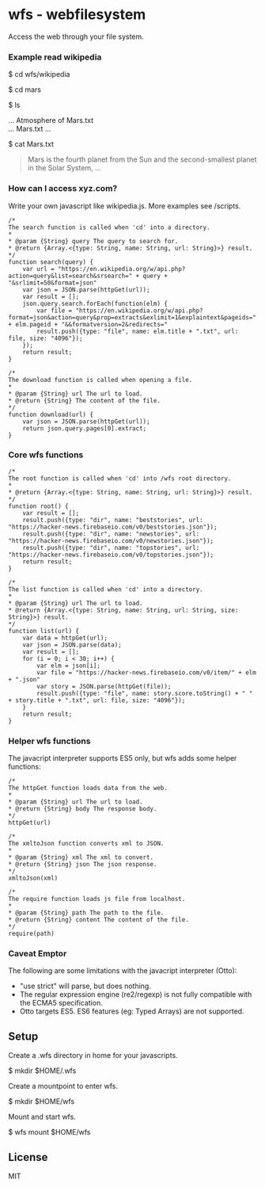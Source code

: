 #  wfs - webfilesystem

Access the web through your file system.

### Example read wikipedia

$ cd wfs/wikipedia

$ cd mars

$ ls

...
Atmosphere of Mars.txt	
...
Mars.txt
...

$ cat Mars.txt 

> Mars is the fourth planet from the Sun and the second-smallest planet in the Solar System, ...

### How can I access xyz.com?

Write your own javascript like wikipedia.js. More examples see /scripts.

```
/*
The search function is called when 'cd' into a directory.
*
* @param {String} query The query to search for. 
* @return {Array.<{type: String, name: String, url: String}>} result.
*/
function search(query) {
	var url = "https://en.wikipedia.org/w/api.php?action=query&list=search&srsearch=" + query + "&srlimit=50&format=json"
	var json = JSON.parse(httpGet(url));
	var result = [];
	json.query.search.forEach(function(elm) {
		var file = "https://en.wikipedia.org/w/api.php?format=json&action=query&prop=extracts&exlimit=1&explaintext&pageids=" + elm.pageid + "&&formatversion=2&redirects="
		result.push({type: "file", name: elm.title + ".txt", url: file, size: "4096"});
	});
	return result;
}

/*
The download function is called when opening a file.
*
* @param {String} url The url to load. 
* @return {String} The content of the file.
*/
function download(url) {
	var json = JSON.parse(httpGet(url));
	return json.query.pages[0].extract;
}
```

### Core wfs functions

```
/*
The root function is called when 'cd' into /wfs root directory.
*
* @return {Array.<{type: String, name: String, url: String}>} result.
*/
function root() {
	var result = [];
	result.push({type: "dir", name: "beststories", url: "https://hacker-news.firebaseio.com/v0/beststories.json"});
	result.push({type: "dir", name: "newstories", url: "https://hacker-news.firebaseio.com/v0/newstories.json"});
	result.push({type: "dir", name: "topstories", url: "https://hacker-news.firebaseio.com/v0/topstories.json"});
	return result;
}
```

```
/*
The list function is called when 'cd' into a directory.
*
* @param {String} url The url to load. 
* @return {Array.<{type: String, name: String, url: String, size: String}>} result.
*/
function list(url) {
	var data = httpGet(url);
	var json = JSON.parse(data);
	var result = [];
	for (i = 0; i < 30; i++) {
		var elm = json[i];
		var file = "https://hacker-news.firebaseio.com/v0/item/" + elm + ".json"
		var story = JSON.parse(httpGet(file));
		result.push({type: "file", name: story.score.toString() + " " + story.title + ".txt", url: file, size: "4096"});
	}
	return result;
}
```

### Helper wfs functions

The javacript interpreter supports ES5 only, but wfs adds some helper functions:

```
/*
The httpGet function loads data from the web.
*
* @param {String} url The url to load. 
* @return {String} body The response body.
*/
httpGet(url)
```

```
/*
The xmltoJson function converts xml to JSON.
*
* @param {String} xml The xml to convert. 
* @return {String} json The json response.
*/
xmltoJson(xml)
```

```
/*
The require function loads js file from localhost.
*
* @param {String} path The path to the file. 
* @return {String} content The content of the file.
*/
require(path)
```

### Caveat Emptor

The following are some limitations with the javacript interpreter (Otto):

* "use strict" will parse, but does nothing.
* The regular expression engine (re2/regexp) is not fully compatible with the ECMA5 specification.
* Otto targets ES5. ES6 features (eg: Typed Arrays) are not supported.

## Setup

Create a .wfs directory in home for your javascripts.

$ mkdir $HOME/.wfs

Create a mountpoint to enter wfs.

$ mkdir $HOME/wfs

Mount and start wfs.

$ wfs mount $HOME/wfs

## License

MIT


